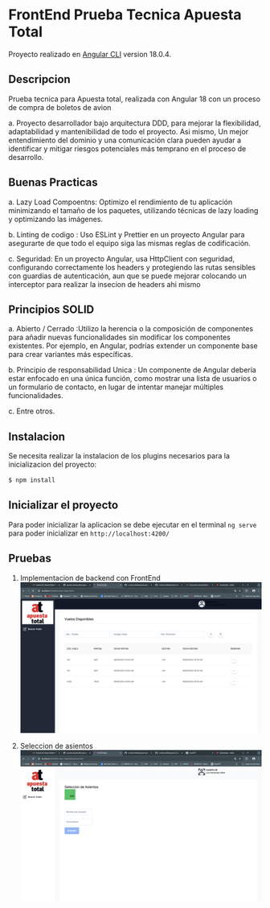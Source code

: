 # FrontEnd Prueba Tecnica Apuesta Total

Proyecto realizado en [Angular CLI](https://github.com/angular/angular-cli) version 18.0.4.

## Descripcion

Prueba tecnica para Apuesta total, realizada con Angular 18 con un proceso de compra de boletos de avion

a. Proyecto desarrollador bajo arquitectura DDD, para mejorar la flexibilidad, adaptabilidad y mantenibilidad de todo el proyecto. Asi mismo, Un mejor entendimiento del dominio y una comunicación clara pueden ayudar a identificar y mitigar riesgos potenciales más temprano en el proceso de desarrollo.

## Buenas Practicas

a. Lazy Load Compoentns: Optimizo el rendimiento de tu aplicación minimizando el tamaño de los paquetes, utilizando técnicas de lazy loading y optimizando las imágenes.

b. Linting de codigo : Uso ESLint y Prettier en un proyecto Angular para asegurarte de que todo el equipo siga las mismas reglas de codificación.

c. Seguridad: En un proyecto Angular, usa HttpClient con seguridad, configurando correctamente los headers y protegiendo las rutas sensibles con guardias de autenticación, aun que se puede mejorar colocando un interceptor para realizar la insecion de headers ahi mismo

## Principios SOLID

a. Abierto / Cerrado :Utilizo la herencia o la composición de componentes para añadir nuevas funcionalidades sin modificar los componentes existentes. Por ejemplo, en Angular, podrías extender un componente base para crear variantes más específicas.

b. Principio de responsabilidad Unica : Un componente de Angular debería estar enfocado en una única función, como mostrar una lista de usuarios o un formulario de contacto, en lugar de intentar manejar múltiples funcionalidades.

c. Entre otros.

## Instalacion

Se necesita realizar la instalacion de los plugins necesarios para la inicializacion del proyecto:

```bash
$ npm install
```

## Inicializar el proyecto

Para poder inicializar la aplicacion se debe ejecutar en el terminal `ng serve` para poder inicializar en `http://localhost:4200/`

## Pruebas

1. Implementacion de backend con FrontEnd
   ![Pruebas de implemtacion backend](image.png)

2. Seleccion de asientos
   ![Seleccion de asientos](image-1.png)
